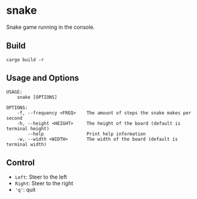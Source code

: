 # snake

Snake game running in the console.

## Build
```
cargo build -r
```

## Usage and Options
```
USAGE:
    snake [OPTIONS]

OPTIONS:
    -f, --frequency <FREQ>    The amount of steps the snake makes per second
    -h, --height <HEIGHT>     The height of the board (default is terminal height)
        --help                Print help information
    -w, --width <WIDTH>       The width of the board (default is terminal width)
```

## Control
 * `Left`: Steer to the left
 * `Right`: Steer to the right
 * `'q'`: quit
